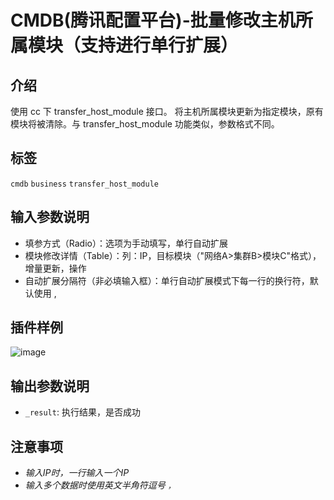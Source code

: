 # CMDB(腾讯配置平台)-批量修改主机所属模块（支持进行单行扩展）

## 介绍

使用 cc 下 transfer_host_module 接口。
将主机所属模块更新为指定模块，原有模块将被清除。与 transfer_host_module 功能类似，参数格式不同。

## 标签

`cmdb` `business` `transfer_host_module`

## 输入参数说明

- 填参方式（Radio）：选项为手动填写，单行自动扩展
- 模块修改详情（Table）：列：IP，目标模块（"网络A>集群B>模块C"格式），增量更新，操作
- 自动扩展分隔符（非必填输入框）：单行自动扩展模式下每一行的换行符，默认使用 ,

## 插件样例

![image](./images/batch_transfer_host_module.png)

## 输出参数说明

- `_result`: 执行结果，是否成功

## 注意事项

- *输入IP时，一行输入一个IP*
- *输入多个数据时使用英文半角符逗号 `，`*